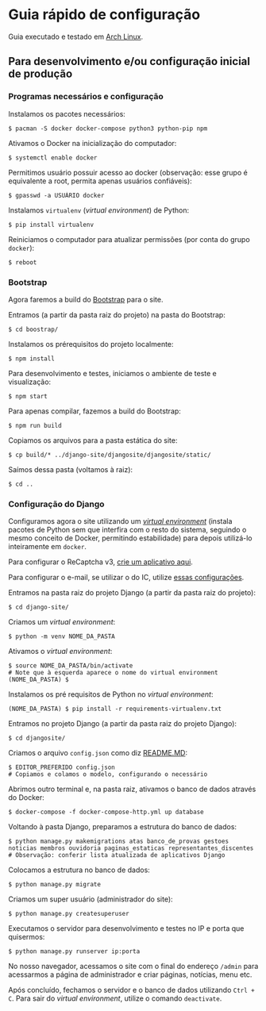 # Guia rápido de configuração

Guia executado e testado em [Arch Linux](https://wiki.archlinux.org/index.php/Arch_Linux).

## Para desenvolvimento e/ou configuração inicial de produção

### Programas necessários e configuração

Instalamos os pacotes necessários:
```
$ pacman -S docker docker-compose python3 python-pip npm
```

Ativamos o Docker na inicialização do computador:
```
$ systemctl enable docker
```

Permitimos usuário possuir acesso ao docker (observação: esse grupo é
equivalente a root, permita apenas usuários confiáveis):
```
$ gpasswd -a USUÁRIO docker
```

Instalamos `virtualenv` (_virtual environment_) de Python:
```
$ pip install virtualenv
```

Reiniciamos o computador para atualizar permissões (por conta do grupo `docker`):
```
$ reboot
```

### Bootstrap

Agora faremos a build do [Bootstrap](https://getbootstrap.com/) para o site.

Entramos (a partir da pasta raiz do projeto) na pasta do Bootstrap:
```
$ cd boostrap/
```

Instalamos os prérequisitos do projeto localmente:
```
$ npm install
```

Para desenvolvimento e testes, iniciamos o ambiente de teste e visualização:
```
$ npm start
```

Para apenas compilar, fazemos a build do Bootstrap:
```
$ npm run build
```

Copiamos os arquivos para a pasta estática do site:
```
$ cp build/* ../django-site/djangosite/djangosite/static/
```

Saímos dessa pasta (voltamos à raiz):
```
$ cd ..
```

### Configuração do Django

Configuramos agora o site utilizando um [_virtual
environment_](https://docs.python.org/3/tutorial/venv.html) (instala pacotes de
Python sem que interfira com o resto do sistema, seguindo o mesmo conceito de
Docker, permitindo estabilidade) para depois utilizá-lo inteiramente em
`docker`.

Para configurar o ReCaptcha v3, [crie um aplicativo
aqui](https://www.google.com/recaptcha/admin).

Para configurar o e-mail, se utilizar o do IC, utilize [essas
configurações](https://suporte.ic.unicamp.br/alunos/email).

Entramos na pasta raiz do projeto Django (a partir da pasta raiz do projeto):
```
$ cd django-site/
```

Criamos um _virtual environment_:
```
$ python -m venv NOME_DA_PASTA
```

Ativamos o _virtual environment_:
```
$ source NOME_DA_PASTA/bin/activate
# Note que à esquerda aparece o nome do virtual environment
(NOME_DA_PASTA) $
```

Instalamos os pré requisitos de Python no _virtual environment_:
```
(NOME_DA_PASTA) $ pip install -r requirements-virtualenv.txt
```

Entramos no projeto Django (a partir da pasta raiz do projeto Django):
```
$ cd djangosite/
```

Criamos o arquivo `config.json` como diz [README.MD](README.MD):
```
$ EDITOR_PREFERIDO config.json
# Copiamos e colamos o modelo, configurando o necessário
```

Abrimos outro terminal e, na pasta raiz, ativamos o banco de dados através do
Docker:
```
$ docker-compose -f docker-compose-http.yml up database
```

Voltando à pasta Django, preparamos a estrutura do banco de dados:
```
$ python manage.py makemigrations atas banco_de_provas gestoes noticias membros ouvidoria paginas_estaticas representantes_discentes
# Observação: conferir lista atualizada de aplicativos Django
```

Colocamos a estrutura no banco de dados:
```
$ python manage.py migrate
```

Criamos um super usuário (administrador do site):
```
$ python manage.py createsuperuser
```

Executamos o servidor para desenvolvimento e testes no IP e porta que quisermos:
```
$ python manage.py runserver ip:porta
```

No nosso navegador, acessamos o site com o final do endereço `/admin` para
acessarmos a página de administrador e criar páginas, notícias, menu etc.

Após concluído, fechamos o servidor e o banco de dados utilizando `Ctrl + C`.
Para sair do _virtual environment_, utilize o comando `deactivate`.

